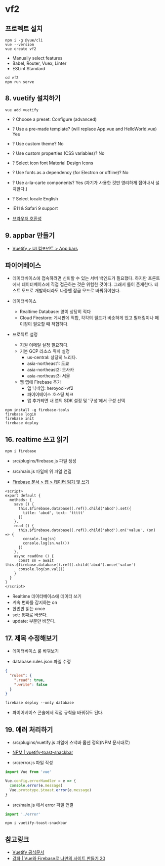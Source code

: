 # vf2

## 프로젝트 설치
```command
npm i -g @vue/cli
vue --version
vue create vf2
```

- Manually select features
- Babel, Router, Vuex, Linter
- ESLint Standard

```command
cd vf2
npm run serve
```

## 8. vuetify 설치하기
```command
vue add vuetify
```

- ? Choose a preset: Configure (advanced)
- ? Use a pre-made template? (will replace App.vue and HelloWorld.vue) Yes
- ? Use custom theme? No
- ? Use custom properties (CSS variables)? No
- ? Select icon font Material Design Icons
- ? Use fonts as a dependency (for Electron or offline)? No
- ? Use a-la-carte components? Yes (자기가 사용한 것만 영리하게 잡아내서 설치한다.)
- ? Select locale English

- IE11 & Safari 9 support
- [브라우저 호환성](https://v2.vuetifyjs.com/ko/getting-started/browser-support/#ie-11-amp-safari-9-support)

## 9. appbar 만들기

- [Vuetify > UI 컴포넌트 > App bars](https://v2.vuetifyjs.com/ko/components/app-bars)

## 파이어베이스

- 데이터베이스에 접속하려면 신뢰할 수 있는 서버 백엔드가 필요했다. 하지만 프론트에서 데이터베이스에 직접 접근하는 것은 위험한 것이다. 그래서 룰이 존재한다. 테스트 모드로 개발하더라도 나중엔 잠금 모드로 바꿔줘야한다.

- 데이터베이스
  - Realtime Database: 양이 상당히 적다
  - Cloud Firestore: 게시판에 적합, 각각의 필드가 비슷하게 있고 필터링이나 페이징이 필요할 때 적합하다.

- 프로젝트 설정
  - 지원 이메일 설정 필요하다.
  - 기본 GCP 리소스 위치 설정
    - us-central: 상당히 느리다.
    - asia-northeast1: 도쿄
    - asia-northeast2: 오사카
    - asia-northeast3: 서울
  - 웹 앱에 Firebase 추가
    - 앱 닉네임: heroyooi-vf2
    - 파이어베이스 호스팅 체크
    - 앱 추가되면 내 앱의 SDK 설정 및 '구성'에서 구성 선택

```command
npm install -g firebase-tools
firebase login
firebase init
firebase deploy
```

## 16. realtime 쓰고 읽기

```command
npm i firebase
```

- src/plugins/firebase.js 파일 생성
- src/main.js 파일에 위 파일 연결

- [Firebase 문서 > 웹 > 데이터 읽기 및 쓰기](https://firebase.google.com/docs/database/web/read-and-write)

```vue
<script>
export default {
  methods: {
    save () {
      this.$firebase.database().ref().child('abcd').set({
        title: 'abcd', text: 'ttttt'
      })
    },
    read () {
      this.$firebase.database().ref().child('abcd').on('value', (sn) => {
        console.log(sn)
        console.log(sn.val())
      })
    },
    async readOne () {
      const sn = await this.$firebase.database().ref().child('abcd').once('value')
      console.log(sn.val())
    }
  }
}
</script>
```
- Realtime 데이터베이스에 데이터 쓰기
- 계속 변화를 감지하는 on
- 한번만 읽는 once
- set: 통째로 바꾼다.
- update: 부분만 바꾼다.

## 17. 제목 수정해보기

- 데이터베이스 룰 바꿔보기

- database.rules.json 파일 수정
```json
{
  "rules": {
    ".read": true,
    ".write": false
  }
}
```

```command
firebase deploy --only database
```
- 파이어베이스 콘솔에서 직접 규칙을 바꿔줘도 된다.

## 19. 에러 처리하기

- src/plugins/vuetify.js 파일에 스낵바 옵션 정의(NPM 문서대로)
- [NPM | vuetify-toast-snackbar](https://www.npmjs.com/package/vuetify-toast-snackbar)

- src/error.js 파일 작성
```js
import Vue from 'vue'

Vue.config.errorHandler = e => {
  console.error(e.message)
  Vue.prototype.$toast.error(e.message)
}
```
- src/main.js 에서 error 파일 연결
```js
import './error'
```

```command
npm i vuetify-toast-snackbar
```

## 참고링크
- [Vuetify 공식문서](https://v2.vuetifyjs.com/ko)
- [강좌 | Vue와 Firebase로 나만의 사이트 만들기 20](https://www.youtube.com/watch?v=vNSDX2oj2es&list=PLjpTKic1SLZsWckh_DZ6tYH17MM6hBAc7&index=21)
